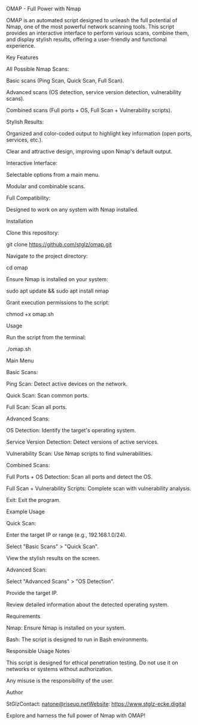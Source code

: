 OMAP - Full Power with Nmap

OMAP is an automated script designed to unleash the full potential of Nmap, one of the most powerful network scanning tools. This script provides an interactive interface to perform various scans, combine them, and display stylish results, offering a user-friendly and functional experience.

Key Features

All Possible Nmap Scans:

Basic scans (Ping Scan, Quick Scan, Full Scan).

Advanced scans (OS detection, service version detection, vulnerability scans).

Combined scans (Full ports + OS, Full Scan + Vulnerability scripts).

Stylish Results:

Organized and color-coded output to highlight key information (open ports, services, etc.).

Clear and attractive design, improving upon Nmap's default output.

Interactive Interface:

Selectable options from a main menu.

Modular and combinable scans.

Full Compatibility:

Designed to work on any system with Nmap installed.

Installation

Clone this repository:

git clone https://github.com/stglz/omap.git

Navigate to the project directory:

cd omap

Ensure Nmap is installed on your system:

sudo apt update && sudo apt install nmap

Grant execution permissions to the script:

chmod +x omap.sh

Usage

Run the script from the terminal:

./omap.sh

Main Menu

Basic Scans:

Ping Scan: Detect active devices on the network.

Quick Scan: Scan common ports.

Full Scan: Scan all ports.

Advanced Scans:

OS Detection: Identify the target's operating system.

Service Version Detection: Detect versions of active services.

Vulnerability Scan: Use Nmap scripts to find vulnerabilities.

Combined Scans:

Full Ports + OS Detection: Scan all ports and detect the OS.

Full Scan + Vulnerability Scripts: Complete scan with vulnerability analysis.

Exit: Exit the program.

Example Usage

Quick Scan:

Enter the target IP or range (e.g., 192.168.1.0/24).

Select "Basic Scans" > "Quick Scan".

View the stylish results on the screen.

Advanced Scan:

Select "Advanced Scans" > "OS Detection".

Provide the target IP.

Review detailed information about the detected operating system.

Requirements

Nmap: Ensure Nmap is installed on your system.

Bash: The script is designed to run in Bash environments.

Responsible Usage Notes

This script is designed for ethical penetration testing. Do not use it on networks or systems without authorization.

Any misuse is the responsibility of the user.

Author

StGlzContact: natone@riseup.netWebsite: https://www.stglz-ecke.digital

Explore and harness the full power of Nmap with OMAP!
